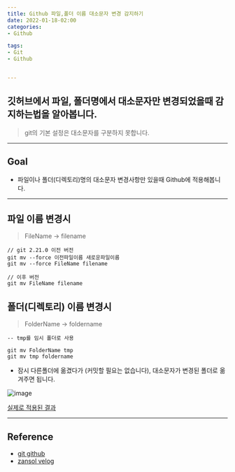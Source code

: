 ```yaml
---
title: Github 파일,폴더 이름 대소문자 변경 감지하기
date: 2022-01-18-02:00
categories:
- Github

tags:
- Git
- Github


---
```


## 깃허브에서 파일, 폴더명에서 대소문자만 변경되었을때 감지하는법을 알아봅니다.
> git의 기본 설정은 대소문자를 구분하지 못합니다.

---

## Goal
- 파일이나 폴더(디렉토리)명의 대소문자 변경사항만 있을때 Github에 적용해봅니다.

---

## 파일 이름 변경시
> FileName -> filename

```console
// git 2.21.0 이전 버전
git mv --force 이전파일이름 새로운파일이름
git mv --force FileName filename

// 이후 버전
git mv FileName filename
```

## 폴더(디렉토리) 이름 변경시
> FolderName -> foldername

```console
-- tmp를 임시 폴더로 사용

git mv FolderName tmp
git mv tmp foldername
```

- 잠시 다른폴더에 옮겼다가 (커밋할 필요는 없습니다), 대소문자가 변경된 폴더로 옮겨주면 됩니다.

![image](https://user-images.githubusercontent.com/43930419/149812711-b5c14e75-7c31-4626-abe6-a1dbac424946.png)

[실제로 적용된 결과](https://github.com/unluckyjung/blog-codes/commit/10ecf620215c1c4a9694bf30cf8ba77c6737c7de)  


---

## Reference
- [git github](https://github.com/git/git/commit/baa37bff9a845471754d3f47957d58a6ccc30058)
- [zansol velog](https://velog.io/@zansol/Git-%EB%8C%80%EC%86%8C%EB%AC%B8%EC%9E%90-%EB%B3%80%EA%B2%BD-%ED%9B%84-github-repo%EB%B0%98%EC%98%81%ED%95%98%EA%B8%B0)